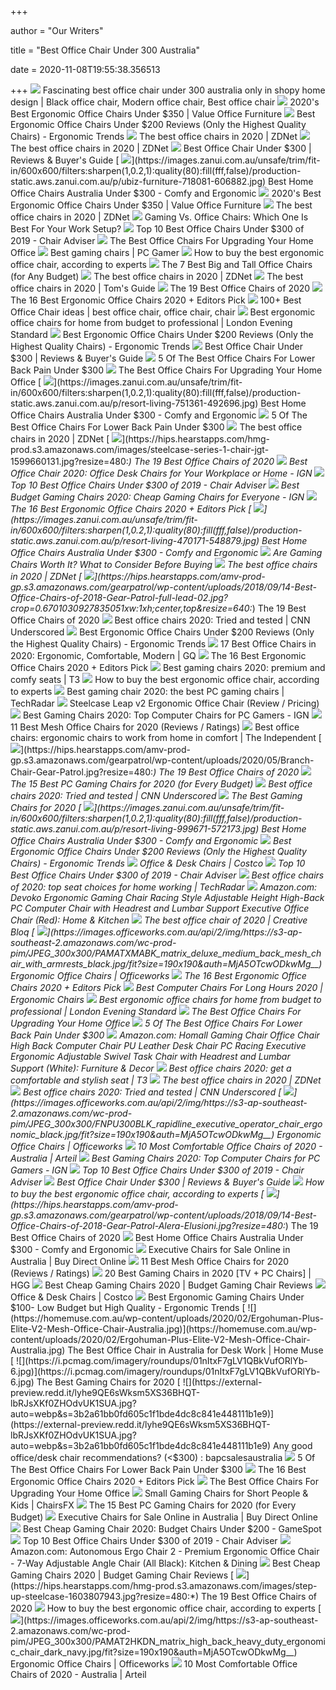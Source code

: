 +++
        
author = "Our Writers"
        
title = "Best Office Chair Under 300 Australia"
        
date = 2020-11-08T19:55:38.356513
        
+++
[ ![](https://i.pinimg.com/originals/19/e2/97/19e297aaa36531de895d8e7faff09e63.jpg)](https://i.pinimg.com/originals/19/e2/97/19e297aaa36531de895d8e7faff09e63.jpg) Fascinating best office chair under 300 australia only in shopy home design  | Black office chair, Modern office chair, Best office chair
[ ![](https://valueofficefurniture.com.au/wp-content/uploads/2020/04/Andes-Chairs.jpg)](https://valueofficefurniture.com.au/wp-content/uploads/2020/04/Andes-Chairs.jpg) 2020's Best Ergonomic Office Chairs Under $350 | Value Office Furniture
[ ![](http://ergonomictrends.com/wp-content/uploads/2018/01/best-ergonomic-office-chairs-under-200.png)](http://ergonomictrends.com/wp-content/uploads/2018/01/best-ergonomic-office-chairs-under-200.png) Best Ergonomic Office Chairs Under $200 Reviews (Only the Highest Quality  Chairs) - Ergonomic Trends
[ ![](https://zdnet4.cbsistatic.com/hub/i/2020/01/17/8231e246-714d-44bf-8b5e-bebdd66c1d83/office-chair-6.jpg)](https://zdnet4.cbsistatic.com/hub/i/2020/01/17/8231e246-714d-44bf-8b5e-bebdd66c1d83/office-chair-6.jpg) The best office chairs in 2020 | ZDNet
[ ![](https://zdnet3.cbsistatic.com/hub/i/2020/01/17/97604558-3c0e-41f2-b7eb-8ee71528cc97/office-chair-7.jpg)](https://zdnet3.cbsistatic.com/hub/i/2020/01/17/97604558-3c0e-41f2-b7eb-8ee71528cc97/office-chair-7.jpg) The best office chairs in 2020 | ZDNet
[ ![](https://m.media-amazon.com/images/I/41JDw-xe4HL.jpg)](https://m.media-amazon.com/images/I/41JDw-xe4HL.jpg) Best Office Chair Under $300 | Reviews & Buyer's Guide
[ ![](https://images.zanui.com.au/unsafe/trim/fit-in/600x600/filters:sharpen(1,0.2,1):quality(80):fill(fff,false)/production-static.aws.zanui.com.au/p/ubiz-furniture-718081-606882.jpg)](https://images.zanui.com.au/unsafe/trim/fit-in/600x600/filters:sharpen(1,0.2,1):quality(80):fill(fff,false)/production-static.aws.zanui.com.au/p/ubiz-furniture-718081-606882.jpg) Best Home Office Chairs Australia Under $300 - Comfy and Ergonomic
[ ![](https://valueofficefurniture.com.au/wp-content/uploads/2018/01/Stella-Chair.jpg)](https://valueofficefurniture.com.au/wp-content/uploads/2018/01/Stella-Chair.jpg) 2020's Best Ergonomic Office Chairs Under $350 | Value Office Furniture
[ ![](https://zdnet4.cbsistatic.com/hub/i/r/2020/01/17/5a3e28b6-25e0-42f9-841a-c92fd9e577c3/resize/1200xauto/280a61d8d0585c77e9911cb58df84203/office-chair-5.jpg)](https://zdnet4.cbsistatic.com/hub/i/r/2020/01/17/5a3e28b6-25e0-42f9-841a-c92fd9e577c3/resize/1200xauto/280a61d8d0585c77e9911cb58df84203/office-chair-5.jpg) The best office chairs in 2020 | ZDNet
[ ![](https://specials-images.forbesimg.com/imageserve/5e8e572c93ef920006d3a192/960x0.jpg?fit=scale)](https://specials-images.forbesimg.com/imageserve/5e8e572c93ef920006d3a192/960x0.jpg?fit=scale) Gaming Vs. Office Chairs: Which One Is Best For Your Work Setup?
[ ![](https://www.chairadviser.com/wp-content/uploads/2017/08/HON-Ignition-Mesh-Back-Chair.jpg)](https://www.chairadviser.com/wp-content/uploads/2017/08/HON-Ignition-Mesh-Back-Chair.jpg) Top 10 Best Office Chairs Under $300 of 2019 - Chair Adviser
[ ![](https://specials-images.forbesimg.com/imageserve/5f203f62953761c471e7740d/960x0.jpg?fit=scale)](https://specials-images.forbesimg.com/imageserve/5f203f62953761c471e7740d/960x0.jpg?fit=scale) The Best Office Chairs For Upgrading Your Home Office
[ ![](https://cdn.mos.cms.futurecdn.net/eTsGaLnVkpozHC9CqhA6dK-320-80.jpg)](https://cdn.mos.cms.futurecdn.net/eTsGaLnVkpozHC9CqhA6dK-320-80.jpg) Best gaming chairs | PC Gamer
[ ![](https://media2.s-nbcnews.com/j/newscms/2020_25/3390893/ergonomic-office-chairs-kr-2x1-tease-200618_38008296185ce90fd52b401caf79df24.fit-1240w.jpg)](https://media2.s-nbcnews.com/j/newscms/2020_25/3390893/ergonomic-office-chairs-kr-2x1-tease-200618_38008296185ce90fd52b401caf79df24.fit-1240w.jpg) How to buy the best ergonomic office chair, according to experts
[ ![](https://techguided.com/wp-content/uploads/2018/08/best-big-and-tall-office-chairs.jpg)](https://techguided.com/wp-content/uploads/2018/08/best-big-and-tall-office-chairs.jpg) The 7 Best Big and Tall Office Chairs (for Any Budget)
[ ![](https://zdnet3.cbsistatic.com/hub/i/r/2020/01/17/531d930a-0a8b-46eb-a487-a58afd0860ca/resize/1200xauto/7b443568c82118a804d9b9af5fc31127/office-chair-1.jpg)](https://zdnet3.cbsistatic.com/hub/i/r/2020/01/17/531d930a-0a8b-46eb-a487-a58afd0860ca/resize/1200xauto/7b443568c82118a804d9b9af5fc31127/office-chair-1.jpg) The best office chairs in 2020 | ZDNet
[ ![](https://cdn.mos.cms.futurecdn.net/chg3AGHkpwVFcZeK26TKuA-1200-80.jpg)](https://cdn.mos.cms.futurecdn.net/chg3AGHkpwVFcZeK26TKuA-1200-80.jpg) The best office chairs in 2020 | Tom's Guide
[ ![](https://hips.hearstapps.com/amv-prod-gp.s3.amazonaws.com/gearpatrol/wp-content/uploads/2018/09/14-Best-Office-Chairs-of-2018-Gear-Patrol-feature.jpg)](https://hips.hearstapps.com/amv-prod-gp.s3.amazonaws.com/gearpatrol/wp-content/uploads/2018/09/14-Best-Office-Chairs-of-2018-Gear-Patrol-feature.jpg) The 19 Best Office Chairs of 2020
[ ![](https://www.omnicoreagency.com/wp-content/uploads/2020/01/GM-Seating-Ergolux-Genuine-Leather-Executive-Hi-Swivel-Chair-List.jpg)](https://www.omnicoreagency.com/wp-content/uploads/2020/01/GM-Seating-Ergolux-Genuine-Leather-Executive-Hi-Swivel-Chair-List.jpg) The 16 Best Ergonomic Office Chairs 2020 + Editors Pick
[ ![](https://i.pinimg.com/236x/b8/62/e3/b862e38901a818f9b1d1358e4e097442.jpg)](https://i.pinimg.com/236x/b8/62/e3/b862e38901a818f9b1d1358e4e097442.jpg) 100+ Best Office Chair ideas | best office chair, office chair, chair
[ ![](https://static.standard.co.uk/s3fs-public/thumbnails/image/2020/06/19/10/office-chairs.jpg)](https://static.standard.co.uk/s3fs-public/thumbnails/image/2020/06/19/10/office-chairs.jpg) Best ergonomic office chairs for home from budget to professional | London  Evening Standard
[ ![](http://ergonomictrends.com/wp-content/uploads/2019/12/Xishe-Task-Office-Chair-Review.jpg)](http://ergonomictrends.com/wp-content/uploads/2019/12/Xishe-Task-Office-Chair-Review.jpg) Best Ergonomic Office Chairs Under $200 Reviews (Only the Highest Quality  Chairs) - Ergonomic Trends
[ ![](https://m.media-amazon.com/images/I/417BxknGr6L.jpg)](https://m.media-amazon.com/images/I/417BxknGr6L.jpg) Best Office Chair Under $300 | Reviews & Buyer's Guide
[ ![](https://cdn.paindoctor.com/wp-content/uploads/2018/01/serta-mid-back-office-chair.jpg)](https://cdn.paindoctor.com/wp-content/uploads/2018/01/serta-mid-back-office-chair.jpg) 5 Of The Best Office Chairs For Lower Back Pain Under $300
[ ![](https://thumbor.forbes.com/thumbor/fit-in/1200x0/filters%3Aformat%28jpg%29/https%3A%2F%2Fspecials-images.forbesimg.com%2Fimageserve%2F5eea4dae1b50250006e83cab%2F0x0.jpg%3FcropX1%3D0%26cropX2%3D800%26cropY1%3D233%26cropY2%3D683)](https://thumbor.forbes.com/thumbor/fit-in/1200x0/filters%3Aformat%28jpg%29/https%3A%2F%2Fspecials-images.forbesimg.com%2Fimageserve%2F5eea4dae1b50250006e83cab%2F0x0.jpg%3FcropX1%3D0%26cropX2%3D800%26cropY1%3D233%26cropY2%3D683) The Best Office Chairs For Upgrading Your Home Office
[ ![](https://images.zanui.com.au/unsafe/trim/fit-in/600x600/filters:sharpen(1,0.2,1):quality(80):fill(fff,false)/production-static.aws.zanui.com.au/p/resort-living-751361-492696.jpg)](https://images.zanui.com.au/unsafe/trim/fit-in/600x600/filters:sharpen(1,0.2,1):quality(80):fill(fff,false)/production-static.aws.zanui.com.au/p/resort-living-751361-492696.jpg) Best Home Office Chairs Australia Under $300 - Comfy and Ergonomic
[ ![](https://cdn.paindoctor.com/wp-content/uploads/2018/01/amazon-mesh-chair.jpg)](https://cdn.paindoctor.com/wp-content/uploads/2018/01/amazon-mesh-chair.jpg) 5 Of The Best Office Chairs For Lower Back Pain Under $300
[ ![](https://zdnet4.cbsistatic.com/hub/i/2020/01/17/c0ad1bc6-1ebd-44b4-a35b-3f8aae0e3b21/office-chair-4.jpg)](https://zdnet4.cbsistatic.com/hub/i/2020/01/17/c0ad1bc6-1ebd-44b4-a35b-3f8aae0e3b21/office-chair-4.jpg) The best office chairs in 2020 | ZDNet
[ ![](https://hips.hearstapps.com/hmg-prod.s3.amazonaws.com/images/steelcase-series-1-chair-jgt-1599660131.jpg?resize=480:*)](https://hips.hearstapps.com/hmg-prod.s3.amazonaws.com/images/steelcase-series-1-chair-jgt-1599660131.jpg?resize=480:*) The 19 Best Office Chairs of 2020
[ ![](https://assets1.ignimgs.com/2020/04/03/office-chair-1585954261879.jpg?width=1280)](https://assets1.ignimgs.com/2020/04/03/office-chair-1585954261879.jpg?width=1280) Best Office Chair 2020: Office Desk Chairs for Your Workplace or Home - IGN
[ ![](https://www.chairadviser.com/wp-content/uploads/2017/08/Adjustable-Armrests-Lumbar-Support-and-Height-HON-Computer-Desk-Chair.jpg)](https://www.chairadviser.com/wp-content/uploads/2017/08/Adjustable-Armrests-Lumbar-Support-and-Height-HON-Computer-Desk-Chair.jpg) Top 10 Best Office Chairs Under $300 of 2019 - Chair Adviser
[ ![](http://assets1.ignimgs.com/2018/06/20/bestgamingchairs-blogroll-1529525911135.jpg)](http://assets1.ignimgs.com/2018/06/20/bestgamingchairs-blogroll-1529525911135.jpg) Best Budget Gaming Chairs 2020: Cheap Gaming Chairs for Everyone - IGN
[ ![](https://www.omnicoreagency.com/wp-content/uploads/2020/01/Serta-Mid-Back-Office-Chair-List.jpg)](https://www.omnicoreagency.com/wp-content/uploads/2020/01/Serta-Mid-Back-Office-Chair-List.jpg) The 16 Best Ergonomic Office Chairs 2020 + Editors Pick
[ ![](https://images.zanui.com.au/unsafe/trim/fit-in/600x600/filters:sharpen(1,0.2,1):quality(80):fill(fff,false)/production-static.aws.zanui.com.au/p/resort-living-470171-548879.jpg)](https://images.zanui.com.au/unsafe/trim/fit-in/600x600/filters:sharpen(1,0.2,1):quality(80):fill(fff,false)/production-static.aws.zanui.com.au/p/resort-living-470171-548879.jpg) Best Home Office Chairs Australia Under $300 - Comfy and Ergonomic
[ ![](https://i.ytimg.com/vi/G7MTlS4aJTo/maxresdefault.jpg)](https://i.ytimg.com/vi/G7MTlS4aJTo/maxresdefault.jpg) Are Gaming Chairs Worth It? What to Consider Before Buying
[ ![](https://zdnet2.cbsistatic.com/hub/i/2020/01/17/7c472d88-63f5-4226-953d-4af384526514/office-chair-9.jpg)](https://zdnet2.cbsistatic.com/hub/i/2020/01/17/7c472d88-63f5-4226-953d-4af384526514/office-chair-9.jpg) The best office chairs in 2020 | ZDNet
[ ![](https://hips.hearstapps.com/amv-prod-gp.s3.amazonaws.com/gearpatrol/wp-content/uploads/2018/09/14-Best-Office-Chairs-of-2018-Gear-Patrol-full-lead-02.jpg?crop=0.6701030927835051xw:1xh;center,top&resize=640:*)](https://hips.hearstapps.com/amv-prod-gp.s3.amazonaws.com/gearpatrol/wp-content/uploads/2018/09/14-Best-Office-Chairs-of-2018-Gear-Patrol-full-lead-02.jpg?crop=0.6701030927835051xw:1xh;center,top&resize=640:*) The 19 Best Office Chairs of 2020
[ ![](https://cdn.cnn.com/cnnnext/dam/assets/200715110054-underscored-best-office-chair-everything-else-1-live-video.jpg)](https://cdn.cnn.com/cnnnext/dam/assets/200715110054-underscored-best-office-chair-everything-else-1-live-video.jpg) Best office chairs 2020: Tried and tested | CNN Underscored
[ ![](http://ergonomictrends.com/wp-content/uploads/2018/06/Sadie-Big-Tall-Office-Chair-review.jpg)](http://ergonomictrends.com/wp-content/uploads/2018/06/Sadie-Big-Tall-Office-Chair-review.jpg) Best Ergonomic Office Chairs Under $200 Reviews (Only the Highest Quality  Chairs) - Ergonomic Trends
[ ![](https://media.gq.com/photos/5f12159f97f256cb0f19314c/master/pass/chairs-v4.jpg)](https://media.gq.com/photos/5f12159f97f256cb0f19314c/master/pass/chairs-v4.jpg) 17 Best Office Chairs in 2020: Ergonomic, Comfortable, Modern | GQ
[ ![](https://www.omnicoreagency.com/wp-content/uploads/2020/05/Autonomous-Ergo-Chair-2-List-2.jpg)](https://www.omnicoreagency.com/wp-content/uploads/2020/05/Autonomous-Ergo-Chair-2-List-2.jpg) The 16 Best Ergonomic Office Chairs 2020 + Editors Pick
[ ![](https://cdn.mos.cms.futurecdn.net/zxPvL2EJDGyt78Yqh2EvQP.jpg)](https://cdn.mos.cms.futurecdn.net/zxPvL2EJDGyt78Yqh2EvQP.jpg) Best gaming chairs 2020: premium and comfy seats | T3
[ ![](https://media1.s-nbcnews.com/j/newscms/2020_25/3390781/saylchair-as1sa22pfn2bkbbbkbk3014-front-b2c-907x680-jpeg--5eeaa11f69fc0_562e2fab8e43dad3ee5bbc1d06ff3f74.fit-720w.jpg)](https://media1.s-nbcnews.com/j/newscms/2020_25/3390781/saylchair-as1sa22pfn2bkbbbkbk3014-front-b2c-907x680-jpeg--5eeaa11f69fc0_562e2fab8e43dad3ee5bbc1d06ff3f74.fit-720w.jpg) How to buy the best ergonomic office chair, according to experts
[ ![](https://cdn.mos.cms.futurecdn.net/8uyuPRKS2svHBhMZkZYkFg.jpg)](https://cdn.mos.cms.futurecdn.net/8uyuPRKS2svHBhMZkZYkFg.jpg) Best gaming chair 2020: the best PC gaming chairs | TechRadar
[ ![](https://www.btod.com/blog/wp-content/uploads/2019/02/steelcase-leap-review-blog-header.jpg)](https://www.btod.com/blog/wp-content/uploads/2019/02/steelcase-leap-review-blog-header.jpg) Steelcase Leap v2 Ergonomic Office Chair (Review / Pricing)
[ ![](https://assets-prd.ignimgs.com/2020/06/03/8-1591196899156.jpg)](https://assets-prd.ignimgs.com/2020/06/03/8-1591196899156.jpg) Best Gaming Chairs 2020: Top Computer Chairs for PC Gamers - IGN
[ ![](https://www.btod.com/blog/wp-content/uploads/2019/03/best-mesh-office-1-best-all-mesh.jpg)](https://www.btod.com/blog/wp-content/uploads/2019/03/best-mesh-office-1-best-all-mesh.jpg) 11 Best Mesh Office Chairs for 2020 (Reviews / Ratings)
[ ![](https://static.independent.co.uk/s3fs-public/thumbnails/image/2020/03/16/16/best-ergonomic-office-chairs-indybest.jpg?width=1200)](https://static.independent.co.uk/s3fs-public/thumbnails/image/2020/03/16/16/best-ergonomic-office-chairs-indybest.jpg?width=1200) Best office chairs: ergonomic chairs to work from home in comfort | The  Independent
[ ![](https://hips.hearstapps.com/amv-prod-gp.s3.amazonaws.com/gearpatrol/wp-content/uploads/2020/05/Branch-Chair-Gear-Patrol.jpg?resize=480:*)](https://hips.hearstapps.com/amv-prod-gp.s3.amazonaws.com/gearpatrol/wp-content/uploads/2020/05/Branch-Chair-Gear-Patrol.jpg?resize=480:*) The 19 Best Office Chairs of 2020
[ ![](https://techguided.com/wp-content/uploads/2018/02/SecretLab-Titan-Chair.jpg)](https://techguided.com/wp-content/uploads/2018/02/SecretLab-Titan-Chair.jpg) The 15 Best PC Gaming Chairs for 2020 (for Every Budget)
[ ![](https://cdn.cnn.com/cnnnext/dam/assets/200715110040-underscored-best-office-chair-everything-else-3-live-video.jpg)](https://cdn.cnn.com/cnnnext/dam/assets/200715110040-underscored-best-office-chair-everything-else-3-live-video.jpg) Best office chairs 2020: Tried and tested | CNN Underscored
[ ![](https://sm.pcmag.com/pcmag_au/guide/t/the-best-g/the-best-gaming-chairs-for-2020_8n4v.jpg)](https://sm.pcmag.com/pcmag_au/guide/t/the-best-g/the-best-gaming-chairs-for-2020_8n4v.jpg) The Best Gaming Chairs for 2020
[ ![](https://images.zanui.com.au/unsafe/trim/fit-in/600x600/filters:sharpen(1,0.2,1):quality(80):fill(fff,false)/production-static.aws.zanui.com.au/p/resort-living-999671-572173.jpg)](https://images.zanui.com.au/unsafe/trim/fit-in/600x600/filters:sharpen(1,0.2,1):quality(80):fill(fff,false)/production-static.aws.zanui.com.au/p/resort-living-999671-572173.jpg) Best Home Office Chairs Australia Under $300 - Comfy and Ergonomic
[ ![](http://ergonomictrends.com/wp-content/uploads/2020/08/Nouhaus-Palette-Office-Chair-Review.jpg)](http://ergonomictrends.com/wp-content/uploads/2020/08/Nouhaus-Palette-Office-Chair-Review.jpg) Best Ergonomic Office Chairs Under $200 Reviews (Only the Highest Quality  Chairs) - Ergonomic Trends
[ ![](https://mobilecontent.costco.com/live/resource/img/static-us-tiles/gaming-chairs.jpg)](https://mobilecontent.costco.com/live/resource/img/static-us-tiles/gaming-chairs.jpg) Office & Desk Chairs | Costco
[ ![](https://www.chairadviser.com/wp-content/uploads/2019/06/Gabrylly-Ergonomic-Mesh-Office-Chair.jpg)](https://www.chairadviser.com/wp-content/uploads/2019/06/Gabrylly-Ergonomic-Mesh-Office-Chair.jpg) Top 10 Best Office Chairs Under $300 of 2019 - Chair Adviser
[ ![](https://cdn.mos.cms.futurecdn.net/uhLcHVMpEU9BkMYHRqBsNE-1200-80.jpg)](https://cdn.mos.cms.futurecdn.net/uhLcHVMpEU9BkMYHRqBsNE-1200-80.jpg) Best office chairs of 2020: top seat choices for home working | TechRadar
[ ![](https://images-na.ssl-images-amazon.com/images/I/71iD3uTLZ0L._AC_SY606_.jpg)](https://images-na.ssl-images-amazon.com/images/I/71iD3uTLZ0L._AC_SY606_.jpg) Amazon.com: Devoko Ergonomic Gaming Chair Racing Style Adjustable Height  High-Back PC Computer Chair with Headrest and Lumbar Support Executive Office  Chair (Red): Home & Kitchen
[ ![](https://cdn.mos.cms.futurecdn.net/NkRwHsoDezP3MuJnwDvjhh.jpg)](https://cdn.mos.cms.futurecdn.net/NkRwHsoDezP3MuJnwDvjhh.jpg) The best office chair of 2020 | Creative Bloq
[ ![](https://images.officeworks.com.au/api/2/img/https://s3-ap-southeast-2.amazonaws.com/wc-prod-pim/JPEG_300x300/PAMATXMABK_matrix_deluxe_medium_back_mesh_chair_with_armrests_black.jpg/fit?size=190x190&auth=MjA5OTcwODkwMg__)](https://images.officeworks.com.au/api/2/img/https://s3-ap-southeast-2.amazonaws.com/wc-prod-pim/JPEG_300x300/PAMATXMABK_matrix_deluxe_medium_back_mesh_chair_with_armrests_black.jpg/fit?size=190x190&auth=MjA5OTcwODkwMg__) Ergonomic Office Chairs | Officeworks
[ ![](https://www.omnicoreagency.com/wp-content/uploads/2020/01/Steelcase-Gesture-Chair-List.jpg)](https://www.omnicoreagency.com/wp-content/uploads/2020/01/Steelcase-Gesture-Chair-List.jpg) The 16 Best Ergonomic Office Chairs 2020 + Editors Pick
[ ![](https://www.accessoriesadviser.com/wp-content/uploads/2020/02/Computer-Chair-1.png)](https://www.accessoriesadviser.com/wp-content/uploads/2020/02/Computer-Chair-1.png) Best Computer Chairs For Long Hours 2020 | Ergonomic Chairs
[ ![](https://static.standard.co.uk/s3fs-public/thumbnails/image/2020/06/17/16/herman-miller-aeron-office-chair-graphite.jpg)](https://static.standard.co.uk/s3fs-public/thumbnails/image/2020/06/17/16/herman-miller-aeron-office-chair-graphite.jpg) Best ergonomic office chairs for home from budget to professional | London  Evening Standard
[ ![](https://specials-images.forbesimg.com/imageserve/5eea4d186ef66b0006115587/0x800.jpg?fit=scale)](https://specials-images.forbesimg.com/imageserve/5eea4d186ef66b0006115587/0x800.jpg?fit=scale) The Best Office Chairs For Upgrading Your Home Office
[ ![](https://cdn.paindoctor.com/wp-content/uploads/2018/01/topsky-office-chair.jpg)](https://cdn.paindoctor.com/wp-content/uploads/2018/01/topsky-office-chair.jpg) 5 Of The Best Office Chairs For Lower Back Pain Under $300
[ ![](https://m.media-amazon.com/images/I/61HEqHMkRhL._AC_UL400_.jpg)](https://m.media-amazon.com/images/I/61HEqHMkRhL._AC_UL400_.jpg) Amazon.com: Homall Gaming Chair Office Chair High Back Computer Chair PU  Leather Desk Chair PC Racing Executive Ergonomic Adjustable Swivel Task  Chair with Headrest and Lumbar Support (White): Furniture & Decor
[ ![](https://cdn.mos.cms.futurecdn.net/9rXCdrBHCFMd2aXzFFi6XV.jpg)](https://cdn.mos.cms.futurecdn.net/9rXCdrBHCFMd2aXzFFi6XV.jpg) Best office chairs 2020: get a comfortable and stylish seat | T3
[ ![](https://zdnet2.cbsistatic.com/hub/i/r/2020/01/17/846de66f-eac7-4b88-a8d6-c416ee34ad21/resize/1200xauto/888c22a357ac69b5570cac330b7acbb1/office-chair-13.jpg)](https://zdnet2.cbsistatic.com/hub/i/r/2020/01/17/846de66f-eac7-4b88-a8d6-c416ee34ad21/resize/1200xauto/888c22a357ac69b5570cac330b7acbb1/office-chair-13.jpg) The best office chairs in 2020 | ZDNet
[ ![](https://cdn.cnn.com/cnnnext/dam/assets/200715110025-underscored-best-office-chair-everything-else-2-live-video.jpg)](https://cdn.cnn.com/cnnnext/dam/assets/200715110025-underscored-best-office-chair-everything-else-2-live-video.jpg) Best office chairs 2020: Tried and tested | CNN Underscored
[ ![](https://images.officeworks.com.au/api/2/img/https://s3-ap-southeast-2.amazonaws.com/wc-prod-pim/JPEG_300x300/FNPU300BLK_rapidline_executive_operator_chair_ergonomic_black.jpg/fit?size=190x190&auth=MjA5OTcwODkwMg__)](https://images.officeworks.com.au/api/2/img/https://s3-ap-southeast-2.amazonaws.com/wc-prod-pim/JPEG_300x300/FNPU300BLK_rapidline_executive_operator_chair_ergonomic_black.jpg/fit?size=190x190&auth=MjA5OTcwODkwMg__) Ergonomic Office Chairs | Officeworks
[ ![](https://www.arteil.com.au/wp-content/uploads/2020/01/best-office-chair-2020.jpg)](https://www.arteil.com.au/wp-content/uploads/2020/01/best-office-chair-2020.jpg) 10 Most Comfortable Office Chairs of 2020 - Australia | Arteil
[ ![](https://oyster.ignimgs.com/wordpress/stg.ign.com/2019/06/Titan-2.jpg)](https://oyster.ignimgs.com/wordpress/stg.ign.com/2019/06/Titan-2.jpg) Best Gaming Chairs 2020: Top Computer Chairs for PC Gamers - IGN
[ ![](https://www.chairadviser.com/wp-content/uploads/2017/08/Flash-Furniture-Hercules-Office-Chair-for-Big-and-Tall-Guys.jpg)](https://www.chairadviser.com/wp-content/uploads/2017/08/Flash-Furniture-Hercules-Office-Chair-for-Big-and-Tall-Guys.jpg) Top 10 Best Office Chairs Under $300 of 2019 - Chair Adviser
[ ![](https://www.gadgetreview.com/wp-content/uploads/2018/03/chair-lower-back-pain.jpg)](https://www.gadgetreview.com/wp-content/uploads/2018/03/chair-lower-back-pain.jpg) Best Office Chair Under $300 | Reviews & Buyer's Guide
[ ![](https://media3.s-nbcnews.com/j/newscms/2020_25/3390769/screen_shot_2020-06-17_at_3-44-48_pm_d4db9fbef0a4a0344c4174c0b71a1e00.fit-720w.png)](https://media3.s-nbcnews.com/j/newscms/2020_25/3390769/screen_shot_2020-06-17_at_3-44-48_pm_d4db9fbef0a4a0344c4174c0b71a1e00.fit-720w.png) How to buy the best ergonomic office chair, according to experts
[ ![](https://hips.hearstapps.com/amv-prod-gp.s3.amazonaws.com/gearpatrol/wp-content/uploads/2018/09/14-Best-Office-Chairs-of-2018-Gear-Patrol-Alera-Elusioni.jpg?resize=480:*)](https://hips.hearstapps.com/amv-prod-gp.s3.amazonaws.com/gearpatrol/wp-content/uploads/2018/09/14-Best-Office-Chairs-of-2018-Gear-Patrol-Alera-Elusioni.jpg?resize=480:*) The 19 Best Office Chairs of 2020
[ ![](https://www.livingstyles.com.au/media/catalog/product/cache/1/small_image/400x/0dc2d03fe217f8c83829496872af24a0/S/H/SHEACOOFBL-FRAM5WCASBK.jpg)](https://www.livingstyles.com.au/media/catalog/product/cache/1/small_image/400x/0dc2d03fe217f8c83829496872af24a0/S/H/SHEACOOFBL-FRAM5WCASBK.jpg) Best Home Office Chairs Australia Under $300 - Comfy and Ergonomic
[ ![](https://buydirectonline.com.au/image/cache/catalog/1Supplier/OFD-072/20622/MIA%20Front%20Angle300_-450x450.png)](https://buydirectonline.com.au/image/cache/catalog/1Supplier/OFD-072/20622/MIA%20Front%20Angle300_-450x450.png) Executive Chairs for Sale Online in Australia | Buy Direct Online
[ ![](https://www.btod.com/blog/wp-content/uploads/2019/03/best-mesh-office-chairs-2020-blog-header.jpg)](https://www.btod.com/blog/wp-content/uploads/2019/03/best-mesh-office-chairs-2020-blog-header.jpg) 11 Best Mesh Office Chairs for 2020 (Reviews / Ratings)
[ ![](https://mljzsatzn43z.i.optimole.com/tP-GR8Q-v0mqAf2A/w:100/h:163/q:90/dpr:2.6/https://www.highgroundgaming.com/wp-content/uploads/2020/01/GTRACING-Gaming-Racing-Office-Computer-Game-Chair.jpg)](https://mljzsatzn43z.i.optimole.com/tP-GR8Q-v0mqAf2A/w:100/h:163/q:90/dpr:2.6/https://www.highgroundgaming.com/wp-content/uploads/2020/01/GTRACING-Gaming-Racing-Office-Computer-Game-Chair.jpg) 20 Best Gaming Chairs in 2020 [TV + PC Chairs] | HGG
[ ![](https://hips.hearstapps.com/vader-prod.s3.amazonaws.com/1592321333-gtracing-1592321320.jpg?crop=0.8375xw:1xh;center,top&resize=320%3A%2A)](https://hips.hearstapps.com/vader-prod.s3.amazonaws.com/1592321333-gtracing-1592321320.jpg?crop=0.8375xw:1xh;center,top&resize=320%3A%2A) Best Cheap Gaming Chairs 2020 | Budget Gaming Chair Reviews
[ ![](https://mobilecontent.costco.com/live/resource/img/static-us-tiles/office-chairs.jpg)](https://mobilecontent.costco.com/live/resource/img/static-us-tiles/office-chairs.jpg) Office & Desk Chairs | Costco
[ ![](http://ergonomictrends.com/wp-content/uploads/2018/08/best-ergonomic-gaming-chair-under-100.jpg)](http://ergonomictrends.com/wp-content/uploads/2018/08/best-ergonomic-gaming-chair-under-100.jpg) Best Ergonomic Gaming Chairs Under $100- Low Budget but High Quality -  Ergonomic Trends
[ ![](https://homemuse.com.au/wp-content/uploads/2020/02/Ergohuman-Plus-Elite-V2-Mesh-Office-Chair-Australia.jpg)](https://homemuse.com.au/wp-content/uploads/2020/02/Ergohuman-Plus-Elite-V2-Mesh-Office-Chair-Australia.jpg) The Best Office Chair in Australia for Desk Work | Home Muse
[ ![](https://i.pcmag.com/imagery/roundups/01nItxF7gLV1QBkVufORlYb-6.jpg)](https://i.pcmag.com/imagery/roundups/01nItxF7gLV1QBkVufORlYb-6.jpg) The Best Gaming Chairs for 2020
[ ![](https://external-preview.redd.it/lyhe9QE6sWksm5XS36BHQT-lbRJsXKf0ZHOdvUK1SUA.jpg?auto=webp&s=3b2a61bb0fd605c1f1bde4dc8c841e448111b1e9)](https://external-preview.redd.it/lyhe9QE6sWksm5XS36BHQT-lbRJsXKf0ZHOdvUK1SUA.jpg?auto=webp&s=3b2a61bb0fd605c1f1bde4dc8c841e448111b1e9) Any good office/desk chair recommendations? (<$300) : bapcsalesaustralia
[ ![](https://cdn.paindoctor.com/wp-content/uploads/2018/01/ikea-markus-chair.jpg)](https://cdn.paindoctor.com/wp-content/uploads/2018/01/ikea-markus-chair.jpg) 5 Of The Best Office Chairs For Lower Back Pain Under $300
[ ![](https://i.ytimg.com/vi/7YVTS6Yj4Co/maxresdefault.jpg)](https://i.ytimg.com/vi/7YVTS6Yj4Co/maxresdefault.jpg) The 16 Best Ergonomic Office Chairs 2020 + Editors Pick
[ ![](https://specials-images.forbesimg.com/imageserve/5f203fec18e24c071bd3f73e/960x0.jpg?fit=scale)](https://specials-images.forbesimg.com/imageserve/5f203fec18e24c071bd3f73e/960x0.jpg?fit=scale) The Best Office Chairs For Upgrading Your Home Office
[ ![](https://chairsfx.com/wp-content/uploads/2020/09/best-small-gaming-chairs-900px.jpg)](https://chairsfx.com/wp-content/uploads/2020/09/best-small-gaming-chairs-900px.jpg) Small Gaming Chairs for Short People & Kids | ChairsFX
[ ![](https://techguided.com/wp-content/uploads/2018/06/Ficmax-Racing-Gaming-Chair.jpg)](https://techguided.com/wp-content/uploads/2018/06/Ficmax-Racing-Gaming-Chair.jpg) The 15 Best PC Gaming Chairs for 2020 (for Every Budget)
[ ![](https://buydirectonline.com.au/image/cache/catalog/1Supplier/OFD-072/20229/MIMW%20-%20Front%20angle__300dpi-450x450.jpg)](https://buydirectonline.com.au/image/cache/catalog/1Supplier/OFD-072/20229/MIMW%20-%20Front%20angle__300dpi-450x450.jpg) Executive Chairs for Sale Online in Australia | Buy Direct Online
[ ![](https://gamespot1.cbsistatic.com/uploads/scale_landscape/1595/15950357/3661022-gaming%20chairs.jpg)](https://gamespot1.cbsistatic.com/uploads/scale_landscape/1595/15950357/3661022-gaming%20chairs.jpg) Best Cheap Gaming Chair 2020: Budget Chairs Under $200 - GameSpot
[ ![](https://www.chairadviser.com/wp-content/uploads/2017/08/Flash-Furniture-Hercules-Series-Executive-Swivel-Leather-Chair-335x290.jpg)](https://www.chairadviser.com/wp-content/uploads/2017/08/Flash-Furniture-Hercules-Series-Executive-Swivel-Leather-Chair-335x290.jpg) Top 10 Best Office Chairs Under $300 of 2019 - Chair Adviser
[ ![](https://images-na.ssl-images-amazon.com/images/I/31aFHJ2zBHL._AC_SX450_.jpg)](https://images-na.ssl-images-amazon.com/images/I/31aFHJ2zBHL._AC_SX450_.jpg) Amazon.com: Autonomous Ergo Chair 2 - Premium Ergonomic Office Chair -  7-Way Adjustable Angle Chair (All Black): Kitchen & Dining
[ ![](https://hips.hearstapps.com/hmg-prod.s3.amazonaws.com/images/pop-gamingchairs-cheap-index-1592407775.jpg)](https://hips.hearstapps.com/hmg-prod.s3.amazonaws.com/images/pop-gamingchairs-cheap-index-1592407775.jpg) Best Cheap Gaming Chairs 2020 | Budget Gaming Chair Reviews
[ ![](https://hips.hearstapps.com/hmg-prod.s3.amazonaws.com/images/step-up-steelcase-1603807943.jpg?resize=480:*)](https://hips.hearstapps.com/hmg-prod.s3.amazonaws.com/images/step-up-steelcase-1603807943.jpg?resize=480:*) The 19 Best Office Chairs of 2020
[ ![](https://media1.s-nbcnews.com/i/newscms/2020_25/3390795/516uj4ctiol-5eeaa5c4bc907_cb404b8ee795eea47e4f40bd9832ad04.jpg)](https://media1.s-nbcnews.com/i/newscms/2020_25/3390795/516uj4ctiol-5eeaa5c4bc907_cb404b8ee795eea47e4f40bd9832ad04.jpg) How to buy the best ergonomic office chair, according to experts
[ ![](https://images.officeworks.com.au/api/2/img/https://s3-ap-southeast-2.amazonaws.com/wc-prod-pim/JPEG_300x300/PAMAT2HKDN_matrix_high_back_heavy_duty_ergonomic_chair_dark_navy.jpg/fit?size=190x190&auth=MjA5OTcwODkwMg__)](https://images.officeworks.com.au/api/2/img/https://s3-ap-southeast-2.amazonaws.com/wc-prod-pim/JPEG_300x300/PAMAT2HKDN_matrix_high_back_heavy_duty_ergonomic_chair_dark_navy.jpg/fit?size=190x190&auth=MjA5OTcwODkwMg__) Ergonomic Office Chairs | Officeworks
[ ![](https://www.arteil.com.au/wp-content/uploads/2020/01/best-executive-and-boardroom-chair-2020.jpg)](https://www.arteil.com.au/wp-content/uploads/2020/01/best-executive-and-boardroom-chair-2020.jpg) 10 Most Comfortable Office Chairs of 2020 - Australia | Arteil
